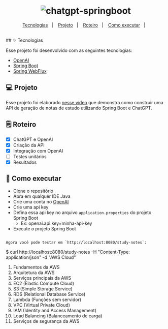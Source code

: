 <h1 align="center">
  <img alt="chatgpt-springboot" title="chatgpt-springboot" src=".github/logo.png" />
</h1>

<p align="center">
  <a href="#-tecnologias">Tecnologias</a>&nbsp;&nbsp;&nbsp;|&nbsp;&nbsp;&nbsp;
  <a href="#-projeto">Projeto</a>&nbsp;&nbsp;&nbsp;|&nbsp;&nbsp;&nbsp;
  <a href="#-solução">Roteiro</a>&nbsp;&nbsp;&nbsp;|&nbsp;&nbsp;&nbsp;
  <a href="#-como-executar">Como executar</a>&nbsp;&nbsp;&nbsp;|&nbsp;&nbsp;&nbsp;
</p>

<br>
## ✨ Tecnologias

Esse projeto foi desenvolvido com as seguintes tecnologias:

- [OpenAI](https://platform.openai.com/overview)
- [Spring Boot](https://spring.io/projects/spring-boot)
- [Spring WebFlux](https://docs.spring.io/spring-boot/docs/3.0.5/reference/htmlsingle/#web.reactive)

## 💻 Projeto

Esse projeto foi elaborado [nesse vídeo](https://youtu.be/fC_OdD6zy-Y) que demonstra como construir uma API de geração de notas de estudo utilizando Spring Boot e ChatGPT.

## 🗒️ Roteiro

- [x] ChatGPT e OpenAI
- [x] Criação da API
- [x] Integração com OpenAI
- [ ] Testes unitários
- [x] Resultados

## 🚀 Como executar

- Clone o repositório
- Abra em qualquer IDE Java
- Crie uma conta no [OpenAI](https://beta.openai.com/)
- Crie uma api key
- Defina essa api key no arquivo `application.properties` do projeto Spring Boot
  - Ex: openai.api.key=minha-api-key
- Execute o projeto Spring Boot
```

Agora você pode testar em `http://localhost:8080/study-notes`:
```
$ curl http://localhost:8080/study-notes -H "Content-Type: application/json" -d "AWS Cloud"

1.  Fundamentos da AWS
2.  Arquitetura da AWS
3.  Serviços principais da AWS
4.  EC2 (Elastic Compute Cloud)
5.  S3 (Simple Storage Service)
6.  RDS (Relational Database Service)
7.  Lambda (Funções sem servidor)
8.  VPC (Virtual Private Cloud)
9.  IAM (Identity and Access Management)
10. Load Balancing (Balanceamento de carga)
11.   Serviços de segurança da AWS
